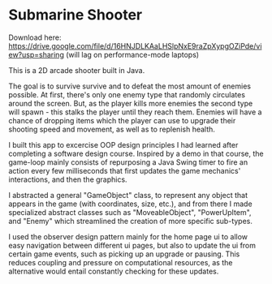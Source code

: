 # Submarine Shooter

Download here: https://drive.google.com/file/d/16HNJDLKAaLHSlpNxE9raZpXypgOZiPde/view?usp=sharing (will lag on performance-mode laptops)

This is a 2D arcade shooter built in Java.

The goal is to survive survive and to defeat the most amount of enemies possible.
At first, there's only one enemy type that randomly circulates around the screen. But, as the player kills more enemies the second type will spawn - this stalks the player until they reach them. Enemies will have a chance of dropping items which the player can use to upgrade their shooting speed and movement, as well as to replenish health. 

I built this app to excercise OOP design principles I had learned after completing a software design course. Inspired by a demo in that course, the game-loop mainly consists of repurposing a Java Swing timer to fire an action every few milliseconds that first updates the game mechanics' interactions, and then the graphics. 

I abstracted a general "GameObject" class, to represent any object that appears in the game (with coordinates, size, etc.), and from there I made specialized abstract classes such as "MoveableObject", "PowerUpItem", and "Enemy" which streamlined the creation of more specific sub-types. 

I used the observer design pattern mainly for the home page ui to allow easy navigation between different ui pages, but also to update the ui from certain game events, such as picking up an upgrade or pausing. This reduces coupling and pressure on computational resources, as the alternative would entail constantly checking for these updates. 
